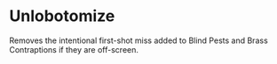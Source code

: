 # Unlobotomize

Removes the intentional first-shot miss added to Blind Pests and Brass Contraptions if they are off-screen.